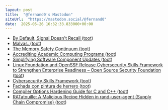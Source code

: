 ```yaml
---
layout: post
title:  "@fernand0's Mastodon"
siteUrl:  "https://mastodon.social/@fernand0"
date:  2025-05-26 16:32:33.833000+00:00
---
```

*  [By Default, Signal Doesn't Recall ](https://signal.org/blog/signal-doesnt-recall) ([toot](https://mastodon.social/@fernand0/114575091552121746))
*  [Malvas. ](https://avecesunafoto.wordpress.com/2025/05/25/malvas-5) ([toot](https://mastodon.social/@fernand0/114575030372785316))
*  [The Memory Safety Continuum ](https://memorysafety.openssf.org/memory-safety-continuum) ([toot](https://mastodon.social/@fernand0/114574824586302933))
*  [Accrediting Academic Computing Programs ](https://www.linuxfoundation.org/academic-computing-accreditatio) ([toot](https://mastodon.social/@fernand0/114574682148499947))
*  [Simplifying Software Component Updates ](https://best.openssf.org/Simplifying-Software-Component-Update) ([toot](https://mastodon.social/@fernand0/114574289098979668))
*  [Linux Foundation and OpenSSF Release Cybersecurity Skills Framework to Strengthen Enterprise Readiness – Open Source Security Foundation ](https://openssf.org/press-release/2025/05/14/linux-foundation-and-openssf-release-cybersecurity-skills-framework-to-strengthen-enterprise-readiness) ([toot](https://mastodon.social/@fernand0/114574185609543571))
*  [Cybersecurity Skills Framework ](https://cybersecurityframework.io) ([toot](https://mastodon.social/@fernand0/114573804011299757))
*  [Fachada con pintura de herrero ](https://www.flickr.com/photos/fernand0/54527095676) ([toot](https://mastodon.social/@fernand0/114573690371331227))
*  [Compiler Options Hardening Guide for C and C++ ](https://best.openssf.org/Compiler-Hardening-Guides/Compiler-Options-Hardening-Guide-for-C-and-C++.htm) ([toot](https://mastodon.social/@fernand0/114573683295563760))
*  [RATatouille: A Malicious Recipe Hidden in rand-user-agent (Supply Chain Compromise) ](https://www.aikido.dev/blog/catching-a-rat-remote-access-trojian-rand-user-agent-supply-chain-compromis) ([toot](https://mastodon.social/@fernand0/114573469917080947))
